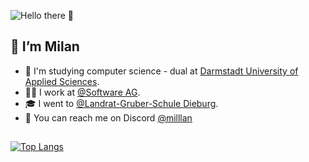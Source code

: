 ![Hello there 👋](https://media.giphy.com/media/Nx0rz3jtxtEre/giphy.gif)

## 👋 I’m Milan  
  
- 🔭 I'm studying computer science - dual at [Darmstadt University of Applied Sciences](https://h-da.de).
- 🧑‍💻 I work at [@Software AG](https://github.com/softwareag).
- 🎓 I went to [@Landrat-Gruber-Schule Dieburg](https://github.com/lgs-dieburg).
- 👾 You can reach me on Discord [@milllan](https://discord.com/users/252817187247620097)
##  
[![Top Langs](https://github-readme-stats.vercel.app/api/top-langs/?username=milantheiss&layout=compact&&theme=transparent)](https://github.com/anuraghazra/github-readme-stats)

<!--
- 🔭 I’m currently working on ...
- 🌱 I’m currently learning ...
- 👯 I’m looking to collaborate on ...
- 🤔 I’m looking for help with ...
- 💬 Ask me about ...
- 📫 How to reach me: ...
- 😄 Pronouns: ...
- ⚡ Fun fact: ...
-->
